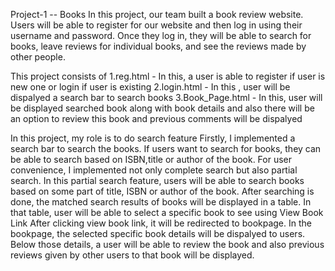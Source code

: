 Project-1 -- Books
In this project, our team built a book review website. Users will be able to register for our website 
and then log in using their username and password. Once they log in, they will be able to search for books,
leave reviews for individual books, and see the reviews made by other people.

This project consists of
1.reg.html - In this, a user is able to register if user is new one or login if user is existing
2.login.html - In this , user will be dispalyed a search bar to search books
3.Book_Page.html - In this, user will be displayed searched book along with book details
and also there will be an option to review this book and previous comments will be dispalyed

In this project, my role is to do search feature
Firstly, I implemented a search bar to search the books.
If users want to search for books, they can be able to search based on ISBN,title or author of the book.
For user convenience, I implemented not only complete search but also partial search.
In this partial search feature, users will be able to search books based on some part of title, ISBN or author of the book.
After searching is done, the matched search results of books will be displayed in a table.
In that table, user will be able to select a specific book to see using View Book Link
After clicking view book link, it will be redirected to bookpage. 
In the bookpage, the selected specific book details will be dispalyed to users.
Below those details, a user will be able to review the book and also previous reviews given by other users to that book will be displayed.

